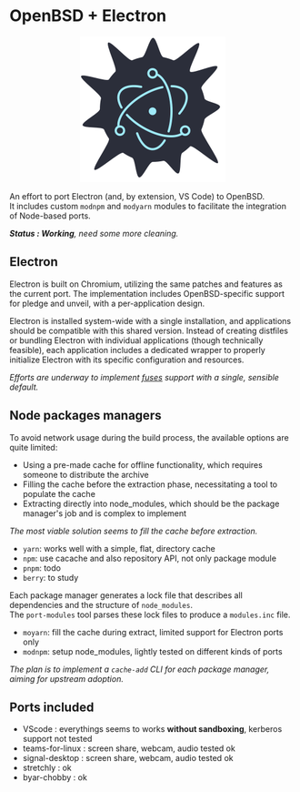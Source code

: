 # OpenBSD + Electron

<p align="center">
    <img src=".readme/openbsd-electron.png" alt="OpenBSD + Electron logo" width="256"/>
</p>

An effort to port Electron (and, by extension, VS Code) to OpenBSD.  
It includes custom `modnpm` and `modyarn` modules to facilitate the integration of Node-based ports.

***Status : Working**, need some more cleaning.*

## Electron

Electron is built on Chromium, utilizing the same patches and features as the current port.
The implementation includes OpenBSD-specific support for pledge and unveil, with a per-application design.

Electron is installed system-wide with a single installation, and applications should be compatible with this shared version.
Instead of creating distfiles or bundling Electron with individual applications (though technically feasible), each application 
includes a dedicated wrapper to properly initialize Electron with its specific configuration and resources.

*Efforts are underway to implement [fuses](https://www.electronjs.org/docs/latest/tutorial/fuses) support with a single, sensible default.*

## Node packages managers

To avoid network usage during the build process, the available options are quite limited:

* Using a pre-made cache for offline functionality, which requires someone to distribute the archive
* Filling the cache before the extraction phase, necessitating a tool to populate the cache
* Extracting directly into node_modules, which should be the package manager's job and is complex to implement

*The most viable solution seems to fill the cache before extraction.*

* `yarn`: works well with a simple, flat, directory cache
* `npm`: use cacache and also repository API, not only package module
* `pnpm`: todo
* `berry`: to study

Each package manager generates a lock file that describes all dependencies and the structure of `node_modules`.  
The `port-modules` tool parses these lock files to produce a `modules.inc` file.

* `moyarn`: fill the cache during extract, limited support for Electron ports only
* `modnpm`: setup node_modules, lightly tested on different kinds of ports

*The plan is to implement a `cache-add` CLI for each package manager, aiming for upstream adoption.*

## Ports included

* VScode : everythings seems to works **without sandboxing**, kerberos support not tested
* teams-for-linux : screen share, webcam, audio tested ok
* signal-desktop : screen share, webcam, audio tested ok
* stretchly : ok
* byar-chobby : ok
